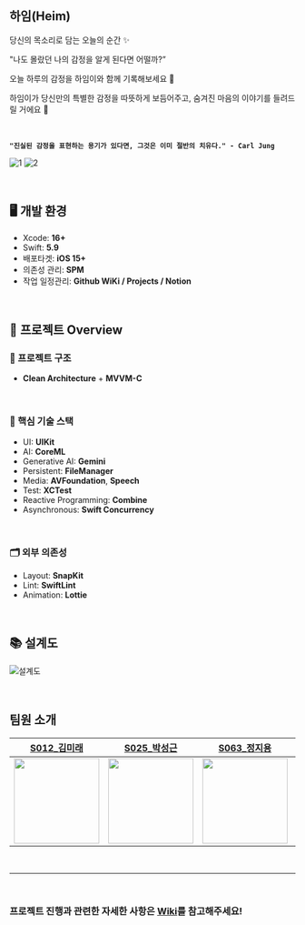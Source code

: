## 하임(Heim)

당신의 목소리로 담는 오늘의 순간 ✨

"나도 몰랐던 나의 감정을 알게 된다면 어떨까?” 

오늘 하루의 감정을 하임이와 함께 기록해보세요 🌙

하임이가 당신만의 특별한 감정을 따뜻하게 보듬어주고, 숨겨진 마음의 이야기를 들려드릴 거에요  💫


<br/>

  
**` "진실된 감정을 표현하는 용기가 있다면, 그것은 이미 절반의 치유다." - Carl Jung `**

![1](https://github.com/user-attachments/assets/f8db841b-7383-400d-8939-8eefc3bade2d)
![2](https://github.com/user-attachments/assets/44acd0f3-3dd8-4ec8-a831-cfa0c2ce43c2)


<br/>


## 🖥️ 개발 환경

- Xcode: **16+**
- Swift: **5.9**
- 배포타겟: **iOS 15+**
- 의존성 관리: **SPM**
- 작업 일정관리: **Github WiKi / Projects / Notion**

<br>

## 🌌 프로젝트 Overview

### 🔭 프로젝트 구조
- **Clean Architecture** + **MVVM-C**

<br>

### 🔑 핵심 기술 스택

- UI: **UIKit**
- AI: **CoreML**
- Generative AI: **Gemini**
- Persistent: **FileManager**
- Media: **AVFoundation**, **Speech**
- Test: **XCTest**
- Reactive Programming: **Combine**
- Asynchronous: **Swift Concurrency**

<br>

### 🗂️ 외부 의존성

- Layout: **SnapKit**
- Lint: **SwiftLint**
- Animation: **Lottie**

<br>

## 📚 설계도
![설계도](https://github.com/user-attachments/assets/04211272-a063-42d6-800a-61cb226d88e2)

<br>

## 팀원 소개

|[S012_김미래](https://github.com/futuremirae)|[S025_박성근](https://github.com/ParkSeongGeun)|[S063_정지용](https://github.com/clxxrlove)|[S074_한상진](https://github.com/Hansangjin98)|
|:---:|:---:|:---:|:---:|
|<img src="https://avatars.githubusercontent.com/u/136614563?v=4" width=150>|<img src="https://avatars.githubusercontent.com/u/117553364?v=4" width=150>|<img src="https://avatars.githubusercontent.com/u/70135292?v=4" width=150>|<img src="https://hackmd.io/_uploads/SyoeWvcuC.png" width=150>|

<br>

<hr>

<br>

### 프로젝트 진행과 관련한 자세한 사항은 [Wiki](https://github.com/boostcampwm-2024/iOS05-Heim/wiki)를 참고해주세요!
